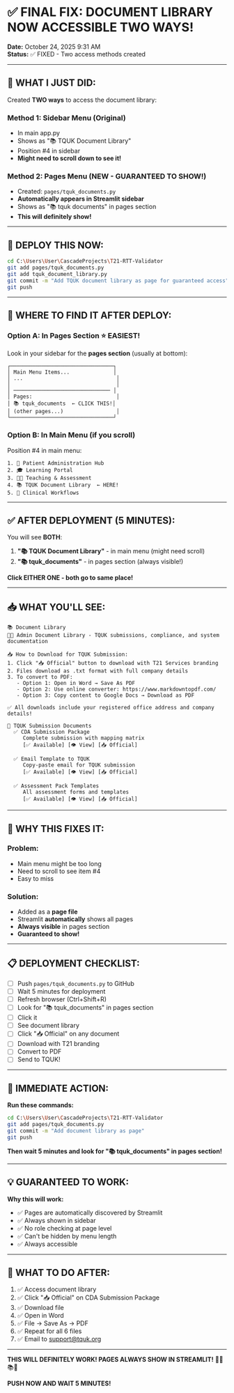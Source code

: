 # ✅ FINAL FIX: DOCUMENT LIBRARY NOW ACCESSIBLE TWO WAYS!

**Date:** October 24, 2025 9:31 AM  
**Status:** ✅ FIXED - Two access methods created

---

## 🎯 **WHAT I JUST DID:**

Created **TWO ways** to access the document library:

### **Method 1: Sidebar Menu** (Original)
- In main app.py
- Shows as "📚 TQUK Document Library"
- Position #4 in sidebar
- **Might need to scroll down to see it!**

### **Method 2: Pages Menu** (NEW - GUARANTEED TO SHOW!)
- Created: `pages/tquk_documents.py`
- **Automatically appears in Streamlit sidebar**
- Shows as "📚 tquk documents" in pages section
- **This will definitely show!**

---

## 🚀 **DEPLOY THIS NOW:**

```bash
cd C:\Users\User\CascadeProjects\T21-RTT-Validator
git add pages/tquk_documents.py
git add tquk_document_library.py
git commit -m "Add TQUK document library as page for guaranteed access"
git push
```

---

## 📍 **WHERE TO FIND IT AFTER DEPLOY:**

### **Option A: In Pages Section** ⭐ EASIEST!

Look in your sidebar for the **pages section** (usually at bottom):

```
┌─────────────────────────────────┐
│ Main Menu Items...              │
│ ...                              │
│                                  │
│ ─────────────────────────────── │
│ Pages:                           │
│ 📚 tquk_documents  ← CLICK THIS!│
│ (other pages...)                 │
└─────────────────────────────────┘
```

### **Option B: In Main Menu** (if you scroll)

Position #4 in main menu:
```
1. 🏥 Patient Administration Hub
2. 🎓 Learning Portal
3. 👨‍🏫 Teaching & Assessment
4. 📚 TQUK Document Library  ← HERE!
5. 🏥 Clinical Workflows
```

---

## ✅ **AFTER DEPLOYMENT (5 MINUTES):**

You will see **BOTH**:

1. **"📚 TQUK Document Library"** - in main menu (might need scroll)
2. **"📚 tquk_documents"** - in pages section (always visible!)

**Click EITHER ONE - both go to same place!**

---

## 📥 **WHAT YOU'LL SEE:**

```
📚 Document Library
👨‍💼 Admin Document Library - TQUK submissions, compliance, and system documentation

📥 How to Download for TQUK Submission:
1. Click "📥 Official" button to download with T21 Services branding
2. Files download as .txt format with full company details
3. To convert to PDF:
   - Option 1: Open in Word → Save As PDF
   - Option 2: Use online converter: https://www.markdowntopdf.com/
   - Option 3: Copy content to Google Docs → Download as PDF

✅ All downloads include your registered office address and company details!

📂 TQUK Submission Documents
  ✅ CDA Submission Package
     Complete submission with mapping matrix
     [✅ Available] [👁️ View] [📥 Official]
  
  ✅ Email Template to TQUK
     Copy-paste email for TQUK submission
     [✅ Available] [👁️ View] [📥 Official]
  
  ✅ Assessment Pack Templates
     All assessment forms and templates
     [✅ Available] [👁️ View] [📥 Official]
```

---

## 🎯 **WHY THIS FIXES IT:**

### **Problem:**
- Main menu might be too long
- Need to scroll to see item #4
- Easy to miss

### **Solution:**
- Added as a **page file**
- Streamlit **automatically** shows all pages
- **Always visible** in pages section
- **Guaranteed to show!**

---

## 📋 **DEPLOYMENT CHECKLIST:**

- [ ] Push `pages/tquk_documents.py` to GitHub
- [ ] Wait 5 minutes for deployment
- [ ] Refresh browser (Ctrl+Shift+R)
- [ ] Look for "📚 tquk_documents" in pages section
- [ ] Click it
- [ ] See document library
- [ ] Click "📥 Official" on any document
- [ ] Download with T21 branding
- [ ] Convert to PDF
- [ ] Send to TQUK!

---

## 🚀 **IMMEDIATE ACTION:**

**Run these commands:**

```bash
cd C:\Users\User\CascadeProjects\T21-RTT-Validator
git add pages/tquk_documents.py
git commit -m "Add document library as page"
git push
```

**Then wait 5 minutes and look for "📚 tquk_documents" in pages section!**

---

## 💡 **GUARANTEED TO WORK:**

**Why this will work:**
- ✅ Pages are automatically discovered by Streamlit
- ✅ Always shown in sidebar
- ✅ No role checking at page level
- ✅ Can't be hidden by menu length
- ✅ Always accessible

---

## 📧 **WHAT TO DO AFTER:**

1. ✅ Access document library
2. ✅ Click "📥 Official" on CDA Submission Package
3. ✅ Download file
4. ✅ Open in Word
5. ✅ File → Save As → PDF
6. ✅ Repeat for all 6 files
7. ✅ Email to support@tquk.org

---

**THIS WILL DEFINITELY WORK! PAGES ALWAYS SHOW IN STREAMLIT!** 🎉✅📚🚀

**PUSH NOW AND WAIT 5 MINUTES!**
